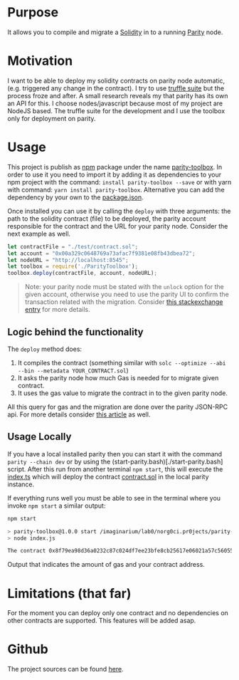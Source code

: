 # Purpose

It allows you to compile and migrate a [Solidity](https://solidity.readthedocs.io/en/v0.4.21/index.html) in to a running [Parity](https://www.parity.io/) node.

# Motivation

I want to be able to deploy my solidity contracts on parity node automatic,
(e.g. triggered any change in the contract). I try to use
[truffle suite](http://truffleframework.com/) but the process froze and after.
A small research reveals my that parity has its own an API for this.
I choose nodes/javascript because most of my project are NodeJS based.
The truffle suite for the development and I use the toolbox only for
deployment on parity.

# Usage

This project is publish as [npm](https://www.npmjs.com/) package under the name [parity-toolbox](https://www.npmjs.com/package/parity-toolbox).
In order to use it  you need to import it by adding it as dependencies to your
npm project with the command: `install parity-toolbox --save`
or with yarn with command: `yarn install parity-toolbox`.
Alternative you can add the dependency by your own to the
[package.json](./package.json).

Once installed you can use it by calling the `deploy` with three arguments:
the path to the solidity contract (file) to be deployed,
the parity account responsible for the contract and the URL for your parity node.
Consider the next example as well.

```javascript
let contractFile = "./test/contract.sol";
let account = "0x00a329c0648769a73afac7f9381e08fb43dbea72";
let nodeURL = "http://localhost:8545";
let toolbox = require('./ParityToolbox');
toolbox.deploy(contractFile, account, nodeURL);
```
> Note: your parity node must be stated with the `unlock` option for the given
account, otherwise you need to use the parity UI to confirm the transaction
related with the migration. Consider [this stackexchange entry](https://ethereum.stackexchange.com/questions/15467/custom-parity-signer-programmatically-unlock-accounts-for-a-certain-time) for more details.

## Logic behind the functionality

The `deploy` method does:
1. It compiles the contract (something similar with `solc --optimize --abi --bin --metadata YOUR_CONTRACT.sol`)
2. It asks the parity node how much Gas is needed for to migrate given contract.
3. It uses the gas value to migrate the contract in to the given parity node.

All this query for gas and the migration are done over the parity JSON-RPC api.
For more details consider [this article](https://wiki.parity.io/Smart-Contracts)
as well.

## Usage Locally

If you have a local installed parity then you can start it with the command
`parity --chain dev` or by using the (start-parity.bash)[./start-parity.bash] script.
After this run from another terminal `npm start`, this will execute the
[index.ts](./index.ts) which will deploy the contract [contract.sol](./test/contract.sol)
in the local parity instance.

If everything runs well you must be able to see in the terminal where you
invoke `npm start` a similar output:

```bash
npm start

> parity-toolbox@1.0.0 start /imaginarium/lab0/norg0ci.pr0jects/parity-toolbox
> node index.js

The contract 0x8f79ea98d36a0232c87c024df7ee23bfe8cb25617e06021a57c560554c745145 was deployed and it cost 0x37766 gas
```
Output that indicates the amount of gas and your contract address.

# Limitations (that far)

For the moment you can deploy only one contract and no dependencies on other
contracts are supported.
This features will be added asap.

# Github

The project sources can be found [here](https://github.com/norgoci/parity-toolbox).
